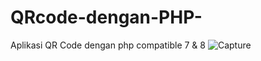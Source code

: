 # QRcode-dengan-PHP-
Aplikasi QR Code dengan php compatible 7 &amp; 8
![Capture](https://user-images.githubusercontent.com/37375461/189093075-8fb9de2a-204a-4cb0-9888-18be7f0aa507.PNG)
